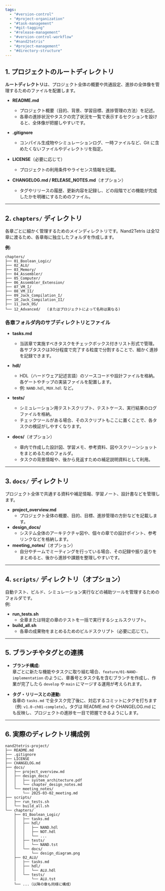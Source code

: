 ```yaml
---
tags:
  - "#version-control"
  - "#project-organization"
  - "#task-management"
  - "#git-tagging"
  - "#release-management"
  - "#version-control-workflow"
  - "#nand2tetris"
  - "#project-management"
  - "#directory-structure"
---
```

## 1. プロジェクトのルートディレクトリ

**ルートディレクトリ**は、プロジェクト全体の概要や共通設定、進捗の全体像を管理するためのファイルを配置します。

- **README.md**
    
    - プロジェクト概要（目的、背景、学習目標、進捗管理の方法）を記述。
    - 各章の進捗状況やタスクの完了状況を一覧で表示するセクションを設けると、全体像が把握しやすいです。
- **.gitignore**
    
    - コンパイル生成物やシミュレーションログ、一時ファイルなど、Git に含めたくないファイルやディレクトリを指定。
- **LICENSE**（必要に応じて）
    
    - プロジェクトの利用条件やライセンス情報を記載。
- **CHANGELOG.md / RELEASE_NOTES.md**（オプション）
    
    - タグやリリースの履歴、更新内容を記録し、どの段階でどの機能が完成したかを明確にするためのファイル。

---

## 2. `chapters/` ディレクトリ

各章ごとに細かく管理するためのメインディレクトリです。Nand2Tetris は全12章に渡るため、各章毎に独立したフォルダを作成します。

**例:**

```
chapters/
├── 01_Boolean_Logic/
├── 02_ALU/
├── 03_Memory/
├── 04_Assembler/
├── 05_Computer/
├── 06_Assembler_Extension/
├── 07_VM_I/
├── 08_VM_II/
├── 09_Jack_Compilation_I/
├── 10_Jack_Compilation_II/
├── 11_Jack_OS/
└── 12_Advanced/   (またはプロジェクトによって名称は異なる)
```

### 各章フォルダ内のサブディレクトリとファイル

- **tasks.md**
    
    - 当該章で実施すべきタスクをチェックボックス付きリスト形式で管理。各サブタスクは30分程度で完了する粒度で分割することで、細かく進捗を記録できます。
- **hdl/**
    
    - HDL（ハードウェア記述言語）のソースコードや設計ファイルを格納。各ゲートやチップの実装ファイルを配置します。
    - 例: `NAND.hdl`, `MUX.hdl` など。
- **tests/**
    
    - シミュレーション用テストスクリプト、テストケース、実行結果のログファイルを格納。
    - チェックツールがある場合、そのスクリプトもここに置くことで、各タスクの検証がしやすくなります。
- **docs/**（オプション）
    
    - 章内で作成した設計図、学習メモ、参考資料、図やスクリーンショットをまとめるためのフォルダ。
    - タスクの背景情報や、後から見返すための補足説明資料として利用。

---

## 3. `docs/` ディレクトリ

プロジェクト全体で共通する資料や補足情報、学習ノート、設計書などを管理します。

- **project_overview.md**
    - プロジェクト全体の概要、目的、目標、進捗管理の方針などを記載します。
- **design_docs/**
    - システム全体のアーキテクチャ図や、個々の章での設計ポイント、参考リンクなどを格納します。
- **meeting_notes/**（オプション）
    - 自分やチームでミーティングを行っている場合、その記録や振り返りをまとめると、後から進捗や課題を整理しやすいです。

---

## 4. `scripts/` ディレクトリ（オプション）

自動テスト、ビルド、シミュレーション実行などの補助ツールを管理するためのフォルダです。  
例:

- **run_tests.sh**
    - 全章または特定の章のテストを一括で実行するシェルスクリプト。
- **build_all.sh**
    - 各章の成果物をまとめるためのビルドスクリプト（必要に応じて）。

---

## 5. ブランチやタグとの連携

- **ブランチ構成:**  
    章ごとに新たな機能やタスクに取り組む場合、`feature/01-NAND-implementation` のように、章番号とタスク名を含むブランチを作成し、作業が完了したら `develop` や `main` にマージする運用が考えられます。
    
- **タグ・リリースとの連動:**  
    各章の `tasks.md` で全タスク完了後に、対応するコミットにタグを打ちます（例: `v1.0-ch01-complete`）。タグは README.md や CHANGELOG.md にも反映し、プロジェクトの進捗を一目で把握できるようにします。
    

---

## 6. 実際のディレクトリ構成例

```
nand2tetris-project/
├── README.md
├── .gitignore
├── LICENSE
├── CHANGELOG.md
├── docs/
│   ├── project_overview.md
│   ├── design_docs/
│   │   ├── system_architecture.pdf
│   │   └── chapter_design_notes.md
│   └── meeting_notes/
│       └── 2025-03-02_meeting.md
├── scripts/
│   ├── run_tests.sh
│   └── build_all.sh
└── chapters/
    ├── 01_Boolean_Logic/
    │   ├── tasks.md
    │   ├── hdl/
    │   │   ├── NAND.hdl
    │   │   ├── NOT.hdl
    │   │   └── ...
    │   ├── tests/
    │   │   └── NAND.tst
    │   └── docs/
    │       └── design_diagram.png
    ├── 02_ALU/
    │   ├── tasks.md
    │   ├── hdl/
    │   │   └── ALU.hdl
    │   └── tests/
    │       └── ALU.tst
    └── ...（以降の章も同様に構成）
```
